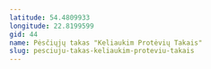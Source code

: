 ```yaml
---
latitude: 54.4809933
longitude: 22.8199599
gid: 44
name: Pėsčiųjų takas "Keliaukim Protėvių Takais"
slug: pesciuju-takas-keliaukim-proteviu-takais
---
```


